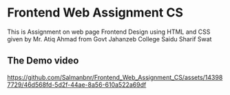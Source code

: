 # Frontend Web Assignment CS
This is Assignment on web page Frontend Design using HTML and CSS given by Mr. Atiq Ahmad from Govt Jahanzeb College Saidu Sharif Swat 

## The Demo video
https://github.com/Salmanbnr/Frontend_Web_Assignment_CS/assets/143987729/46d568fd-5d2f-44ae-8a56-610a522a69df




